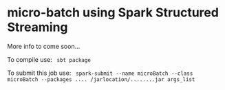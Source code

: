 # micro-batch using Spark Structured Streaming

More info to come soon...


To compile use:
<code>
sbt package
</code>

To submit this job use:
<code>
spark-submit --name microBatch --class microBatch  --packages .... /jarlocation/........jar args_list
</code>
